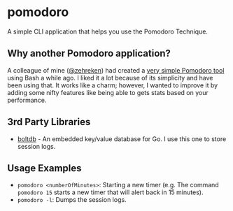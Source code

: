 # pomodoro
A simple CLI application that helps you use the Pomodoro Technique.

## Why another Pomodoro application?
A colleague of mine ([@zehreken](https://github.com/zehreken)) had created a [very simple Pomodoro tool](https://gist.github.com/zehreken/0ab28b74961673ff45fd330a445e298e) using Bash a while ago. I liked it a lot because of its simplicity and have been using that. It works like a charm; however, I wanted to improve it by adding some nifty features like being able to gets stats based on your performance.

## 3rd Party Libraries

* [boltdb](https://github.com/boltdb/bolt) - An embedded key/value database for Go. I use this one to store session logs.

## Usage Examples

* `pomodoro <numberOfMinutes>`: Starting a new timer (e.g. The command `pomodoro 15` starts a new timer that will alert back in 15 minutes).
* `pomodoro -l`: Dumps the session logs.
